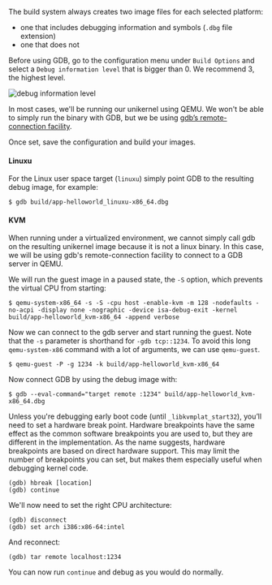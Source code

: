 The build system always creates two image files for each selected platform:

* one that includes debugging information and symbols (`.dbg` file extension)
* one that does not

Before using GDB, go to the configuration menu under `Build Options` and select a `Debug information level` that is bigger than 0.
We recommend 3, the highest level.

![debug information level](/community/hackathons/sessions/debugging/images/debug_information_level.png)

In most cases, we'll be running our unikernel using QEMU. We won't be able to simply run the binary
with GDB, but we be using [gdb’s remote-connection facility](https://qemu-project.gitlab.io/qemu/system/gdb.html).


Once set, save the configuration and build your images.

#### Linuxu

For the Linux user space target (`linuxu`) simply point GDB to the resulting debug image, for example:

```console
$ gdb build/app-helloworld_linuxu-x86_64.dbg
```

#### KVM
When running under a virtualized environment, we cannot simply call gdb on the resulting unikernel image
because it is not a linux binary. In this case, we will be using gdb's remote-connection facility to
connect to a GDB server in QEMU.

We will run the guest image in a paused state, the `-S` option, which prevents the virtual CPU from starting:

```console
$ qemu-system-x86_64 -s -S -cpu host -enable-kvm -m 128 -nodefaults -no-acpi -display none -nographic -device isa-debug-exit -kernel build/app-helloworld_kvm-x86_64 -append verbose
```

Now we can connect to the gdb server and start running the guest. Note that the `-s` parameter is shorthand for `-gdb tcp::1234`.
To avoid this long `qemu-system-x86` command with a lot of arguments, we can use `qemu-guest`.

```console
$ qemu-guest -P -g 1234 -k build/app-helloworld_kvm-x86_64
```

Now connect GDB by using the debug image with:

```console
$ gdb --eval-command="target remote :1234" build/app-helloworld_kvm-x86_64.dbg
```

Unless you're debugging early boot code (until `_libkvmplat_start32`), you’ll need to set a hardware break point.
Hardware breakpoints have the same effect as the common software breakpoints you are used to, but they are different in the implementation.
As the name suggests, hardware breakpoints are based on direct hardware support.
This may limit the number of breakpoints you can set, but makes them especially useful when debugging kernel code.

```console
(gdb) hbreak [location]
(gdb) continue
```

We'll now need to set the right CPU architecture:

```console
(gdb) disconnect
(gdb) set arch i386:x86-64:intel
```

And reconnect:

```console
(gdb) tar remote localhost:1234
```

You can now run `continue` and debug as you would do normally.